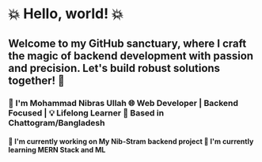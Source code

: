 # 💥 Hello, world! 💥
## Welcome to my GitHub sanctuary, where I craft the magic of backend development with passion and precision. Let's build robust solutions together! 👊

### 👋 I'm Mohammad Nibras Ullah 🌐 Web Developer | Backend Focused | 💡 Lifelong Learner 📍 Based in Chattogram/Bangladesh
#### 🔭 I'm currently working on My Nib-Stram backend project 🌱 I'm currently learning MERN Stack and ML
